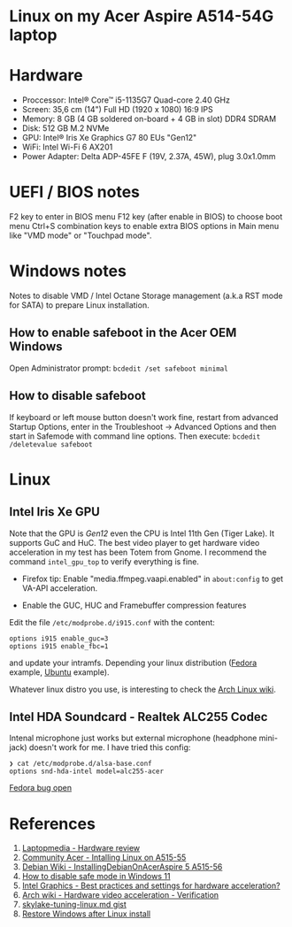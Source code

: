 # Linux on my Acer Aspire A514-54G laptop

# Hardware

- Proccessor: Intel® Core™ i5-1135G7 Quad-core 2.40 GHz
- Screen: 35,6 cm (14") Full HD (1920 x 1080) 16:9 IPS
- Memory: 8 GB (4 GB soldered on-board + 4 GB in slot) DDR4 SDRAM
- Disk: 512 GB M.2 NVMe
- GPU: Intel® Iris Xe Graphics G7 80 EUs "Gen12"
- WiFi: Intel Wi-Fi 6 AX201
- Power Adapter: Delta ADP-45FE F (19V, 2.37A, 45W), plug 3.0x1.0mm

# UEFI / BIOS notes

F2 key to enter in BIOS menu
F12 key (after enable in BIOS) to choose boot menu
Ctrl+S combination keys to enable extra BIOS options in Main menu like "VMD mode" or "Touchpad mode".

# Windows notes

Notes to disable VMD / Intel Octane Storage management (a.k.a RST mode for SATA) to prepare Linux installation.

## How to enable safeboot in the Acer OEM Windows

Open Administrator prompt:
`bcdedit /set safeboot minimal`

## How to disable safeboot

If keyboard or left mouse button doesn't work fine, restart from advanced Startup Options, enter in the Troubleshoot -> Advanced Options and then start in Safemode with command line options. Then execute:
`bcdedit /deletevalue safeboot` 

# Linux

## Intel Iris Xe GPU

Note that the GPU is *Gen12* even the CPU is Intel 11th Gen (Tiger Lake). It supports GuC and HuC. The best video player to get hardware video acceleration in my test has been Totem from Gnome. I recommend the command `intel_gpu_top` to verify everything is fine.

- Firefox tip: Enable "media.ffmpeg.vaapi.enabled" in `about:config` to get VA-API acceleration.

- Enable the GUC, HUC and Framebuffer compression features

Edit the file `/etc/modprobe.d/i915.conf` with the content:
```
options i915 enable_guc=3
options i915 enable_fbc=1
```
and update your intramfs. Depending your linux distribution ([Fedora](https://discussion.fedoraproject.org/t/intel-graphics-best-practices-and-settings-for-hardware-acceleration/69944#h-4-enable-intel-guc-and-huc-and-framebuffer-compression-5) example, [Ubuntu](https://askubuntu.com/a/897330/24536) example).

Whatever linux distro you use, is interesting to check the [Arch Linux wiki](https://wiki.archlinux.org/title/Intel_graphics#Enable_GuC_/_HuC_firmware_loading).

## Intel HDA Soundcard - Realtek ALC255 Codec

Intenal microphone just works but external microphone (headphone mini-jack) doesn't work for me. I have tried this config:
```
❯ cat /etc/modprobe.d/alsa-base.conf
options snd-hda-intel model=alc255-acer
```
[Fedora bug open](https://bugzilla.redhat.com/show_bug.cgi?id=2208877)

# References
1. [Laptopmedia - Hardware review](https://laptopmedia.com/es/review/acer-aspire-5-a514-54-review-budget-tiger-lake-laptops-are-coming/)
2. [Community Acer - Intalling Linux on A515-55](https://community.acer.com/en/discussion/607762/installing-linux-on-my-new-aspire-5-a515-55)
3. [Debian Wiki - InstallingDebianOnAcerAspire 5 A515-56](https://wiki.debian.org/InstallingDebianOn/Acer/Aspire%205%20A515-56)
4. [How to disable safe mode in Windows 11](https://technoresult.com/how-to-disable-safe-mode-in-windows-11/)
5. [Intel Graphics - Best practices and settings for hardware acceleration?](https://discussion.fedoraproject.org/t/intel-graphics-best-practices-and-settings-for-hardware-acceleration/69944)
6. [Arch wiki - Hardware video acceleration - Verification](https://wiki.archlinux.org/title/Hardware_video_acceleration#Verification)
7. [skylake-tuning-linux.md gist](https://gist.github.com/Brainiarc7/aa43570f512906e882ad6cdd835efe57)
8. [Restore Windows after Linux install](https://community.acer.com/en/discussion/comment/1033795/#Comment_1033795)
